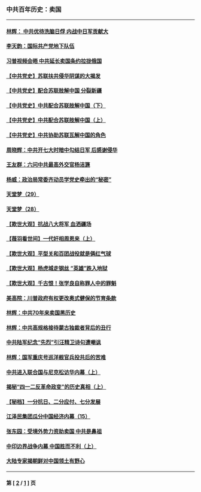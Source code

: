 ### 中共百年历史：卖国
---
#### [林辉： 中共优待洗脑日俘 内战中日军贡献大](../../pages/nf1176117/n13624644.md?03060430) 
#### [李天韵：国际共产党地下队伍](../../pages/nf1176117/n13611808.md?03060430) 
#### [习普视频会晤 中共延长卖国条约拉拢俄国](../../pages/nf1176117/n13060971.md?03060430) 
#### [【中共党史】苏联扶共侵华阴谋的大揭发](../../pages/nf1176117/n13056050.md?03060430) 
#### [【中共党史】配合苏联肢解中国 分裂新疆](../../pages/nf1176117/n13040700.md?03060430) 
#### [【中共党史】中共配合苏联肢解中国（下）](../../pages/nf1176117/n13035660.md?03060430) 
#### [【中共党史】中共配合苏联肢解中国（上）](../../pages/nf1176117/n13030262.md?03060430) 
#### [【中共党史】中共协助苏联瓦解中国的角色](../../pages/nf1176117/n13018109.md?03060430) 
#### [周晓辉：中共开七大时暗中勾结日军 后感谢侵华](../../pages/nf1176117/n12921960.md?03060430) 
#### [王友群：六问中共最高外交官杨洁篪](../../pages/nf1176117/n12836495.md?03060430) 
#### [杨威：政治局常委齐动员学党史牵出的“秘密”](../../pages/nf1176117/n12764642.md?03060430) 
#### [天堂梦（29）](../../pages/nf1176117/n12408465.md?03060430) 
#### [天堂梦（28）](../../pages/nf1176117/n12408309.md?03060430) 
#### [【欺世大观】抗战八大将军 血洒疆场](../../pages/nf1176117/n12357044.md?03060430) 
#### [【薇羽看世间】一代奸相周恩来（上）](../../pages/nf1176117/n12401109.md?03060430) 
#### [【欺世大观】平型关和百团战役就是俩红气球](../../pages/nf1176117/n12359157.md?03060430) 
#### [【欺世大观】杨虎城走钢丝 “英雄”跌入地狱](../../pages/nf1176117/n12358840.md?03060430) 
#### [【欺世大观】千古恨！张学良自称罪人中的罪魁](../../pages/nf1176117/n12358629.md?03060430) 
#### [美高院：川普政府有权更改奥式健保的节育条款](../../pages/nf1176117/n12242171.md?03060430) 
#### [林辉：中共70年来卖国黑历史](../../pages/nf1176117/n11552181.md?03060430) 
#### [林辉：中共高规格接待蒙古独裁者背后的丑行](../../pages/nf1176117/n11225005.md?03060430) 
#### [中共陆军纪念“先烈”引汪精卫诗句遭嘲讽](../../pages/nf1176117/n11153345.md?03060430) 
#### [林辉：国军重庆号巡洋舰官兵投共后的苦难](../../pages/nf1176117/n10997801.md?03060430) 
#### [中共进入联合国与尼克松访华内幕（上）](../../pages/nf1176117/n10138788.md?03060430) 
#### [揭秘“四一二反革命政变”的历史真相（上）](../../pages/nf1176117/n9996650.md?03060430) 
#### [【秘档】一分抗日、二分应付、七分发展](../../pages/nf1176117/n9331484.md?03060430) 
#### [江泽民集团瓜分中国经济内幕（15）](../../pages/nf1176117/n9268584.md?03060430) 
#### [张东园：受境外势力资助卖国 中共是鼻祖](../../pages/nf1176117/n9272480.md?03060430) 
#### [中印边界战争内幕 中国胜而不利（上）](../../pages/nf1176117/n9252458.md?03060430) 
#### [大陆专家揭朝鲜对中国领土有野心](../../pages/nf1176117/n9074056.md?03060430) 

---
#### 第 [ [2](./2.md?03060430) / [1](./1.md?03060430) ] 页
